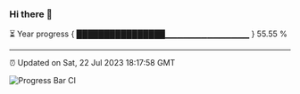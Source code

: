 ### Hi there 👋

⏳ Year progress { ████████████████▁▁▁▁▁▁▁▁▁▁▁▁▁▁ } 55.55 %

---

⏰ Updated on Sat, 22 Jul 2023 18:17:58 GMT

![Progress Bar CI](https://github.com/liununu/liununu/workflows/Progress%20Bar%20CI/badge.svg)
